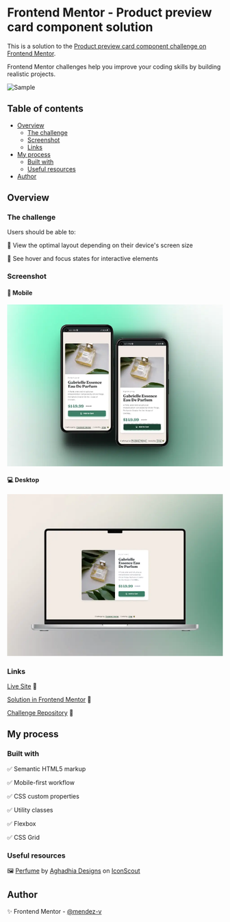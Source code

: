 # Frontend Mentor - Product preview card component solution

This is a solution to the [Product preview card component challenge on Frontend Mentor](https://www.frontendmentor.io/challenges/product-preview-card-component-GO7UmttRfa).

Frontend Mentor challenges help you improve your coding skills by building realistic projects.

![Sample](./assets/video/sample.gif)

## Table of contents

- [Overview](#overview)
  - [The challenge](#the-challenge)
  - [Screenshot](#screenshot)
  - [Links](#links)
- [My process](#my-process)
  - [Built with](#built-with)
  - [Useful resources](#useful-resources)
- [Author](#author)

## Overview

### The challenge

Users should be able to:

🎯 View the optimal layout depending on their device's screen size

🎯 See hover and focus states for interactive elements

### Screenshot

#### 📱 Mobile

![Mobile](./assets/images/mobile-preview.webp)

#### 💻 Desktop

![Desktop](./assets/images/desktop-preview.webp)

### Links

[Live Site](https://mendez-v.github.io/product-preview-card/) 👀

[Solution in Frontend Mentor](https://www.frontendmentor.io/solutions/product-preview-card-component-using-grid-flexbox-utility-classes-MaUxfFfziw) 👀

[Challenge Repository](https://github.com/mendez-v/frontend-mentor-challenges) 👀

## My process

### Built with

✅ Semantic HTML5 markup

✅ Mobile-first workflow

✅ CSS custom properties

✅ Utility classes

✅ Flexbox

✅ CSS Grid

### Useful resources

🖼 [Perfume](https://iconscout.com/icons/perfume) by [Aghadhia Designs](https://iconscout.com/contributors/aghadhiadesigns) on [IconScout](https://iconscout.com)

## Author

✨ Frontend Mentor - [@mendez-v](https://www.frontendmentor.io/profile/mendez-v)
